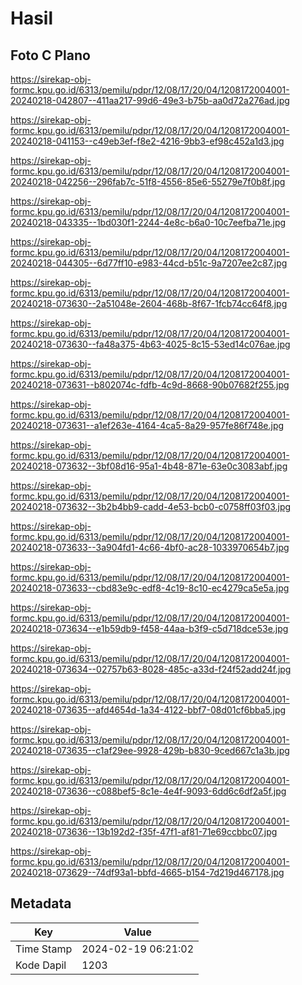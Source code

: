 # Hasil

## Foto C Plano

https://sirekap-obj-formc.kpu.go.id/6313/pemilu/pdpr/12/08/17/20/04/1208172004001-20240218-042807--411aa217-99d6-49e3-b75b-aa0d72a276ad.jpg

https://sirekap-obj-formc.kpu.go.id/6313/pemilu/pdpr/12/08/17/20/04/1208172004001-20240218-041153--c49eb3ef-f8e2-4216-9bb3-ef98c452a1d3.jpg

https://sirekap-obj-formc.kpu.go.id/6313/pemilu/pdpr/12/08/17/20/04/1208172004001-20240218-042256--296fab7c-51f8-4556-85e6-55279e7f0b8f.jpg

https://sirekap-obj-formc.kpu.go.id/6313/pemilu/pdpr/12/08/17/20/04/1208172004001-20240218-043335--1bd030f1-2244-4e8c-b6a0-10c7eefba71e.jpg

https://sirekap-obj-formc.kpu.go.id/6313/pemilu/pdpr/12/08/17/20/04/1208172004001-20240218-044305--6d77ff10-e983-44cd-b51c-9a7207ee2c87.jpg

https://sirekap-obj-formc.kpu.go.id/6313/pemilu/pdpr/12/08/17/20/04/1208172004001-20240218-073630--2a51048e-2604-468b-8f67-1fcb74cc64f8.jpg

https://sirekap-obj-formc.kpu.go.id/6313/pemilu/pdpr/12/08/17/20/04/1208172004001-20240218-073630--fa48a375-4b63-4025-8c15-53ed14c076ae.jpg

https://sirekap-obj-formc.kpu.go.id/6313/pemilu/pdpr/12/08/17/20/04/1208172004001-20240218-073631--b802074c-fdfb-4c9d-8668-90b07682f255.jpg

https://sirekap-obj-formc.kpu.go.id/6313/pemilu/pdpr/12/08/17/20/04/1208172004001-20240218-073631--a1ef263e-4164-4ca5-8a29-957fe86f748e.jpg

https://sirekap-obj-formc.kpu.go.id/6313/pemilu/pdpr/12/08/17/20/04/1208172004001-20240218-073632--3bf08d16-95a1-4b48-871e-63e0c3083abf.jpg

https://sirekap-obj-formc.kpu.go.id/6313/pemilu/pdpr/12/08/17/20/04/1208172004001-20240218-073632--3b2b4bb9-cadd-4e53-bcb0-c0758ff03f03.jpg

https://sirekap-obj-formc.kpu.go.id/6313/pemilu/pdpr/12/08/17/20/04/1208172004001-20240218-073633--3a904fd1-4c66-4bf0-ac28-1033970654b7.jpg

https://sirekap-obj-formc.kpu.go.id/6313/pemilu/pdpr/12/08/17/20/04/1208172004001-20240218-073633--cbd83e9c-edf8-4c19-8c10-ec4279ca5e5a.jpg

https://sirekap-obj-formc.kpu.go.id/6313/pemilu/pdpr/12/08/17/20/04/1208172004001-20240218-073634--e1b59db9-f458-44aa-b3f9-c5d718dce53e.jpg

https://sirekap-obj-formc.kpu.go.id/6313/pemilu/pdpr/12/08/17/20/04/1208172004001-20240218-073634--02757b63-8028-485c-a33d-f24f52add24f.jpg

https://sirekap-obj-formc.kpu.go.id/6313/pemilu/pdpr/12/08/17/20/04/1208172004001-20240218-073635--afd4654d-1a34-4122-bbf7-08d01cf6bba5.jpg

https://sirekap-obj-formc.kpu.go.id/6313/pemilu/pdpr/12/08/17/20/04/1208172004001-20240218-073635--c1af29ee-9928-429b-b830-9ced667c1a3b.jpg

https://sirekap-obj-formc.kpu.go.id/6313/pemilu/pdpr/12/08/17/20/04/1208172004001-20240218-073636--c088bef5-8c1e-4e4f-9093-6dd6c6df2a5f.jpg

https://sirekap-obj-formc.kpu.go.id/6313/pemilu/pdpr/12/08/17/20/04/1208172004001-20240218-073636--13b192d2-f35f-47f1-af81-71e69ccbbc07.jpg

https://sirekap-obj-formc.kpu.go.id/6313/pemilu/pdpr/12/08/17/20/04/1208172004001-20240218-073629--74df93a1-bbfd-4665-b154-7d219d467178.jpg


## Metadata

| Key        | Value               |
| ---------- | ------------------- |
| Time Stamp | 2024-02-19 06:21:02 |
| Kode Dapil | 1203                |



